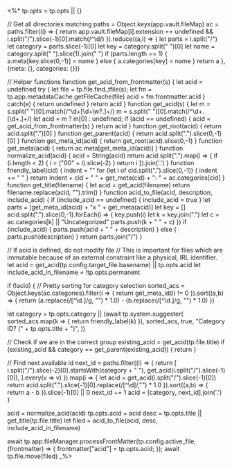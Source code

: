 <%*
tp.opts = tp.opts || {}

// Get all directories matching 
paths = Object.keys(app.vault.fileMap)
ac = paths.filter((i) => {
  return app.vault.fileMap[i].extension == undefined && i.split("/").slice(-1)[0].match(/^\d/)
}).reduce((a,i) => {
  let parts = i.split("/")
  let category = parts.slice(-1)[0]
  let key = category.split(" ")[0]
  let name = category.split(" ").slice(1).join(" ")
  if (parts.length == 1) {
    a.meta[key.slice(0,-1)] = name
  } else {
    a.categories[key] = name
  }
  return a
}, {meta: {}, categories: {}})

// Helper functions
function get_acid_from_frontmatter(s) {
  let acid = undefined
  try {
    let file = tp.file.find_tfile(s);
    let fm = tp.app.metadataCache.getFileCache(file)
    acid = fm.frontmatter.acid
  } catch(e) {
    return undefined
  }
  return acid
}
function get_acid(s) {
  let m = s.split(" ")[0].match(/^\d+[\d+\w?\.]+/)
  m = s.split(" ")[0].match(/^\d+\.[\d+\.]+/)
  let acid = m ? m[0] : undefined;
  if (acid == undefined) {
    acid = get_acid_from_frontmatter(s)
  }
  return acid
}
function get_root(acid) { return acid.split(".")[0] }
function get_parent(acid) { return acid.split(".").slice(0,-1)[0] }
function get_meta_id(acid) { return get_root(acid).slice(0,-1) }
function get_meta(acid) { return ac.meta[get_meta_id(acid)] }
function normalize_acid(acid) {
  acid = String(acid)
  return acid.split(".").map(i => {
    if (i.length < 2) { i = ("00" + i).slice(-2) }
	return i
  }).join('.')
}
function friendly_label(cid) {
  indent = ""
  for (let i of cid.split(".").slice(0,-1)) {
    indent += "    "
  }
  return indent + cid + " " + get_meta(cid) + ": " + ac.categories[cid]
}
function get_title(filename) {
  let acid = get_acid(filename)
  return filename.replace(acid, "").trim()
}
function acid_to_file(acid, description, include_acid) {
  if (include_acid == undefined) {
    include_acid = true
  }
  let parts = [get_meta_id(acid) + "x " + get_meta(acid)]
  let key = []
  acid.split(".").slice(0,-1).forEach(i => {
    key.push(i)
	let k = key.join(".")
    let c = ac.categories[k] || "Uncategorized"
    parts.push(k + " " + c)
  })
  if (include_acid) {
    parts.push(acid + " " + description)
  } else {
    parts.push(description)
  }
  return parts.join("/")
}

// If acid is defined, do not modify file
// This is important for files which are immutable because of an external constraint like a physical, IRL identifier.
let acid = get_acid(tp.config.target_file.basename) || tp.opts.acid
let include_acid_in_filename = !tp.opts.permanent

if (!acid) {
  // Pretty sorting for category selection
  sorted_acs = Object.keys(ac.categories).filter(i => {
    return get_meta_id(i) != 0
  }).sort((a,b) => {
    return (a.replace(/[^\d\.]/g, "") * 1.0) - (b.replace(/[^\d\.]/g, "") * 1.0)
  })

  let category = tp.opts.category || (await tp.system.suggester(
    sorted_acs.map(k => { return friendly_label(k) }),
    sorted_acs,
    true,
    "Category ID? (" + tp.opts.title + ")",
  ))

  // Check if we are in the correct group
  existing_acid = get_acid(tp.file.title)
  if (existing_acid && category == get_parent(existing_acid)) { return }

  // Find next available id
  next_id = paths.filter((i) => {
    return [
      i.split("/").slice(-2)[0].startsWith(category + " "),
	  get_acid(i.split("/").slice(-1)[0]),
    ].every(v => v)
  }).map(i => {
    let acid = get_acid(i.split("/").slice(-1)[0])
    return acid.split(".").slice(-1)[0].replace(/[^\d]/,"") * 1.0
  }).sort((a,b) => { return a - b }).slice(-1)[0] || 0
  next_id += 1
  acid = [category, next_id].join('.')
}

acid = normalize_acid(acid)
tp.opts.acid = acid
desc = tp.opts.title || get_title(tp.file.title)
let filed = acid_to_file(acid, desc, include_acid_in_filename)

await tp.app.fileManager.processFrontMatter(tp.config.active_file, (frontmatter) => {
frontmatter["acid"] = tp.opts.acid;
});
await tp.file.move(filed)
_%>
